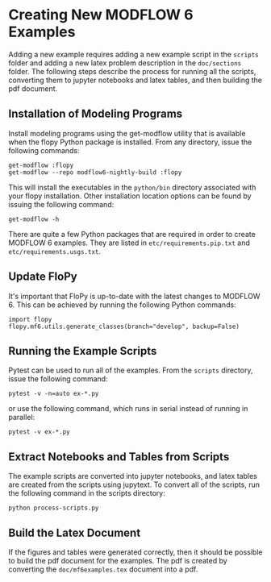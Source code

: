 # Creating New MODFLOW 6 Examples

Adding a new example requires adding a new example script in the `scripts` folder and adding a new latex problem description in the `doc/sections` folder.  The following steps describe the process for running all the scripts, converting them to jupyter notebooks and latex tables, and then building the pdf document.

## Installation of Modeling Programs

Install modeling programs using the get-modflow utility that is available when the flopy Python package is installed. From any directory, issue the following commands:

```commandline
get-modflow :flopy
get-modflow --repo modflow6-nightly-build :flopy
```

This will install the executables in the `python/bin` directory associated with your flopy installation. Other installation location options can be found by issuing the following command:

```commandline
get-modflow -h
```


There are quite a few Python packages that are required in order to create MODFLOW 6 examples.  They are listed in `etc/requirements.pip.txt` and `etc/requirements.usgs.txt`.

## Update FloPy

It's important that FloPy is up-to-date with the latest changes to MODFLOW 6.  This can be achieved by running the following Python commands:

```commandline
import flopy
flopy.mf6.utils.generate_classes(branch="develop", backup=False)
```

## Running the Example Scripts

Pytest can be used to run all of the examples.  From the `scripts` directory, issue the following command:

```commandline
pytest -v -n=auto ex-*.py 
```

or use the following command, which runs in serial instead of running in parallel:

```commandline
pytest -v ex-*.py 
```

## Extract Notebooks and Tables from Scripts

The example scripts are converted into jupyter notebooks, and latex tables are created from the scripts using jupytext.  To convert all of the scripts, run the following command in the scripts directory:

```commandline
python process-scripts.py
```

## Build the Latex Document

If the figures and tables were generated correctly, then it should be possible to build the pdf document for the examples.  The pdf is created by converting the `doc/mf6examples.tex` document into a pdf.